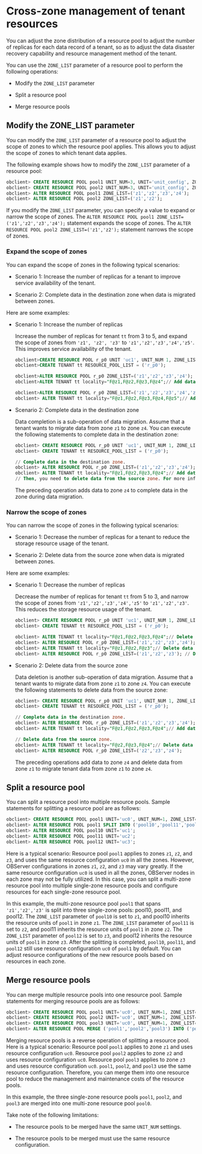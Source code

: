 # Cross-zone management of tenant resources

You can adjust the zone distribution of a resource pool to adjust the number of replicas for each data record of a tenant, so as to adjust the data disaster recovery capability and resource management method of the tenant.

You can use the `ZONE_LIST` parameter of a resource pool to perform the following operations:

* Modify the `ZONE_LIST` parameter

* Split a resource pool

* Merge resource pools

## Modify the ZONE_LIST parameter

You can modify the `ZONE_LIST` parameter of a resource pool to adjust the scope of zones to which the resource pool applies. This allows you to adjust the scope of zones to which tenant data applies.

The following example shows how to modify the `ZONE_LIST` parameter of a resource pool:

```sql
obclient> CREATE RESOURCE POOL pool1 UNIT_NUM=3, UNIT='unit_config', ZONE_LIST=('z1','z2','z3');
obclient> CREATE RESOURCE POOL pool2 UNIT_NUM=3, UNIT='unit_config', ZONE_LIST=('z1','z2','z3');
obclient> ALTER RESOURCE POOL pool1 ZONE_LIST=('z1','z2','z3','z4');
obclient> ALTER RESOURCE POOL pool2 ZONE_LIST=('z1','z2');
```

If you modify the `ZONE_LIST` parameter, you can specify a value to expand or narrow the scope of zones. The `ALTER RESOURCE POOL pool1 ZONE_LIST=('z1','z2','z3','z4');` statement expands the scope of zones. The `ALTER RESOURCE POOL pool2 ZONE_LIST=('z1','z2');` statement narrows the scope of zones.

### Expand the scope of zones

You can expand the scope of zones in the following typical scenarios:

* Scenario 1: Increase the number of replicas for a tenant to improve service availability of the tenant.

* Scenario 2: Complete data in the destination zone when data is migrated between zones.

Here are some examples:

* Scenario 1: Increase the number of replicas

   Increase the number of replicas for tenant `tt` from 3 to 5, and expand the scope of zones from `'z1', 'z2', 'z3'` to `'z1','z2','z3','z4','z5'`. This improves service availability of the tenant.

   ```sql
   obclient>CREATE RESOURCE POOL r_p0 UNIT 'uc1', UNIT_NUM 1, ZONE_LIST ('z1', 'z2', 'z3');
   obclient>CREATE TENANT tt RESOURCE_POOL_LIST = ('r_p0');

   obclient>ALTER RESOURCE POOL r_p0 ZONE_LIST=('z1','z2','z3','z4');
   obclient>ALTER TENANT tt locality="F@z1,F@z2,F@z3,F@z4";// Add data for tenant tt in zone z4.

   obclient>ALTER RESOURCE POOL r_p0 ZONE_LIST=('z1','z2','z3','z4','z5');
   obclient> ALTER TENANT tt locality="F@z1,F@z2,F@z3,F@z4,F@z5";// Add data for tenant tt in zone z5.
   ```

* Scenario 2: Complete data in the destination zone

   Data completion is a sub-operation of data migration. Assume that a tenant wants to migrate data from zone `z1` to zone `z4`. You can execute the following statements to complete data in the destination zone:

   ```sql
   obclient> CREATE RESOURCE POOL r_p0 UNIT 'uc1', UNIT_NUM 1, ZONE_LIST ('z1', 'z2', 'z3');
   obclient> CREATE TENANT tt RESOURCE_POOL_LIST = ('r_p0');

   // Complete data in the destination zone.
   obclient> ALTER RESOURCE POOL r_p0 ZONE_LIST=('z1','z2','z3','z4');
   obclient> ALTER TENANT tt locality="F@z1,F@z2,F@z3,F@z4";// Add data for tenant tt in zone z4.
   // Then, you need to delete data from the source zone. For more information, see Narrow the scope of zones.
   ```

   The preceding operation adds data to zone `z4` to complete data in the zone during data migration.

### Narrow the scope of zones

You can narrow the scope of zones in the following typical scenarios:

* Scenario 1: Decrease the number of replicas for a tenant to reduce the storage resource usage of the tenant.

* Scenario 2: Delete data from the source zone when data is migrated between zones.

Here are some examples:

* Scenario 1: Decrease the number of replicas

   Decrease the number of replicas for tenant `tt` from 5 to 3, and narrow the scope of zones from `'z1','z2','z3','z4','z5'` to `'z1','z2','z3'`. This reduces the storage resource usage of the tenant.

   ```sql
   obclient> CREATE RESOURCE POOL r_p0 UNIT 'uc1', UNIT_NUM 1, ZONE_LIST ('z1','z2','z3','z4','z5');
   obclient> CREATE TENANT tt RESOURCE_POOL_LIST = ('r_p0');

   obclient> ALTER TENANT tt locality="F@z1,F@z2,F@z3,F@z4";// Delete data from zone z5 for tenant tt.
   obclient> ALTER RESOURCE POOL r_p0 ZONE_LIST=('z1','z2','z3','z4'); // Delete zone z5 for the resource pool.
   obclient> ALTER TENANT tt locality="F@z1,F@z2,F@z3";// Delete data from zone z4 for tenant tt.
   obclient> ALTER RESOURCE POOL r_p0 ZONE_LIST=('z1','z2','z3'); // Delete zone z4 for the resource pool.
   ```

* Scenario 2: Delete data from the source zone

   Data deletion is another sub-operation of data migration. Assume that a tenant wants to migrate data from zone `z1` to zone `z4`. You can execute the following statements to delete data from the source zone:

   ```sql
   obclient> CREATE RESOURCE POOL r_p0 UNIT 'uc1', UNIT_NUM 1, ZONE_LIST ('z1', 'z2', 'z3');
   obclient> CREATE TENANT tt RESOURCE_POOL_LIST = ('r_p0');

   // Complete data in the destination zone.
   obclient> ALTER RESOURCE POOL r_p0 ZONE_LIST=('z1','z2','z3','z4');
   obclient> ALTER TENANT tt locality="F@z1,F@z2,F@z3,F@z4";// Add data for tenant tt in zone z4.

   // Delete data from the source zone.
   obclient> ALTER TENANT tt locality="F@z2,F@z3,F@z4";// Delete data from zone z1 for tenant tt.
   obclient> ALTER RESOURCE POOL r_p0 ZONE_LIST=('z2','z3','z4');
   ```

   The preceding operations add data to zone `z4` and delete data from zone `z1` to migrate tenant data from zone `z1` to zone `z4`.

## Split a resource pool

You can split a resource pool into multiple resource pools. Sample statements for splitting a resource pool are as follows:

```sql
obclient> CREATE RESOURCE POOL pool1 UNIT='uc0', UNIT_NUM=1, ZONE_LIST=('z1','z2','z3');
obclient> ALTER RESOURCE POOL pool1 SPLIT INTO ('pool10','pool11','pool12') ON ('z1','z2','z3');
obclient> ALTER RESOURCE POOL pool10 UNIT='uc1';
obclient> ALTER RESOURCE POOL pool11 UNIT='uc2';
obclient> ALTER RESOURCE POOL pool12 UNIT='uc3';
```

Here is a typical scenario: Resource pool `pool1` applies to zones `z1`, `z2`, and `z3`, and uses the same resource configuration `uc0` in all the zones. However, OBServer configurations in zones `z1`, `z2`, and `z3` may vary greatly. If the same resource configuration `uc0` is used in all the zones, OBServer nodes in each zone may not be fully utilized. In this case, you can split a multi-zone resource pool into multiple single-zone resource pools and configure resources for each single-zone resource pool.

In this example, the multi-zone resource pool `pool1` that spans `'z1','z2','z3'` is split into three single-zone pools: pool10, pool11, and pool12. The `ZONE_LIST` parameter of `pool10` is set to `z1`, and pool10 inherits the resource units of `pool1` in zone `z1`. The `ZONE_LIST` parameter of `pool11` is set to `z2`, and pool11 inherits the resource units of `pool1` in zone `z2`. The `ZONE_LIST` parameter of `pool12` is set to `z3`, and pool12 inherits the resource units of `pool1` in zone `z3`. After the splitting is completed, `pool10`, `pool11`, and `pool12` still use resource configuration `uc0` of `pool1` by default. You can adjust resource configurations of the new resource pools based on resources in each zone.

## Merge resource pools

You can merge multiple resource pools into one resource pool. Sample statements for merging resource pools are as follows:

```sql
obclient> CREATE RESOURCE POOL pool1 UNIT='uc0', UNIT_NUM=1, ZONE_LIST=('z1');
obclient> CREATE RESOURCE POOL pool2 UNIT='uc0', UNIT_NUM=1, ZONE_LIST=('z2');
obclient> CREATE RESOURCE POOL pool3 UNIT='uc0', UNIT_NUM=1, ZONE_LIST=('z3');
obclient> ALTER RESOURCE POOL MERGE ('pool1','pool2','pool3') INTO ('pool0');
```

Merging resource pools is a reverse operation of splitting a resource pool. Here is a typical scenario: Resource pool `pool1` applies to zone `z1` and uses resource configuration `uc0`. Resource pool `pool2` applies to zone `z2` and uses resource configuration `uc0`. Resource pool `pool3` applies to zone `z3` and uses resource configuration `uc0`. `pool1`, `pool2`, and `pool3` use the same resource configuration. Therefore, you can merge them into one resource pool to reduce the management and maintenance costs of the resource pools.

In this example, the three single-zone resource pools `pool1`, `pool2`, and `pool3` are merged into one multi-zone resource pool `pool0`.

Take note of the following limitations:

* The resource pools to be merged have the same `UNIT_NUM` settings.

* The resource pools to be merged must use the same resource configuration.
